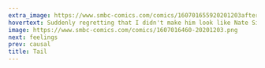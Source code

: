 ```yaml
---
extra_image: https://www.smbc-comics.com/comics/160701655920201203after.png
hovertext: Suddenly regretting that I didn't make him look like Nate Silver.
image: https://www.smbc-comics.com/comics/1607016460-20201203.png
next: feelings
prev: causal
title: Tail
---
```

